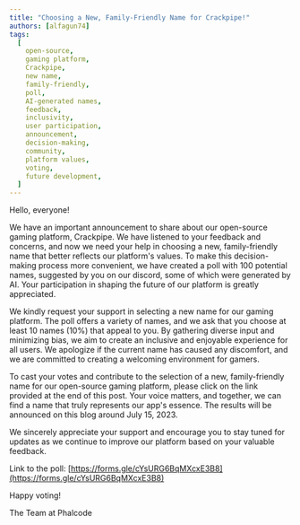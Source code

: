 ```yaml
---
title: "Choosing a New, Family-Friendly Name for Crackpipe!"
authors: [alfagun74]
tags:
  [
    open-source,
    gaming platform,
    Crackpipe,
    new name,
    family-friendly,
    poll,
    AI-generated names,
    feedback,
    inclusivity,
    user participation,
    announcement,
    decision-making,
    community,
    platform values,
    voting,
    future development,
  ]
---
```


Hello, everyone!

We have an important announcement to share about our open-source gaming platform, Crackpipe. We have listened to your feedback and concerns, and now we need your help in choosing a new, family-friendly name that better reflects our platform's values. To make this decision-making process more convenient, we have created a poll with 100 potential names, suggested by you on our discord, some of which were generated by AI. Your participation in shaping the future of our platform is greatly appreciated.

We kindly request your support in selecting a new name for our gaming platform. The poll offers a variety of names, and we ask that you choose at least 10 names (10%) that appeal to you. By gathering diverse input and minimizing bias, we aim to create an inclusive and enjoyable experience for all users. We apologize if the current name has caused any discomfort, and we are committed to creating a welcoming environment for gamers.

To cast your votes and contribute to the selection of a new, family-friendly name for our open-source gaming platform, please click on the link provided at the end of this post. Your voice matters, and together, we can find a name that truly represents our app's essence. The results will be announced on this blog around July 15, 2023.

We sincerely appreciate your support and encourage you to stay tuned for updates as we continue to improve our platform based on your valuable feedback.

Link to the poll: [https://forms.gle/cYsURG6BqMXcxE3B8](https://forms.gle/cYsURG6BqMXcxE3B8)

Happy voting!

The Team at Phalcode
